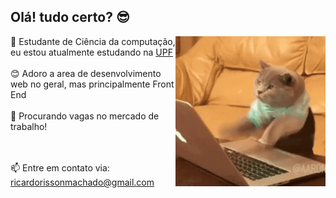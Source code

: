 ## Olá! tudo certo? 😎

<img src = "giphy.gif" width = "240px" align = "right">

🌱 Estudante de Ciência da computação, eu estou atualmente estudando na [UPF](https://www.upf.br/)<br><br>
😊 Adoro a area de desenvolvimento web no geral, mas principalmente Front End<br><br>
🔭 Procurando vagas no mercado de trabalho!<br><br><br>

📫 Entre em contato via: ricardorissonmachado@gmail.com
